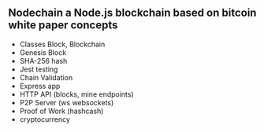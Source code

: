 ## Nodechain a Node.js blockchain based on bitcoin white paper concepts

- Classes Block, Blockchain  
- Genesis Block
- SHA-256 hash
- Jest testing
- Chain Validation
- Express app
- HTTP API (blocks, mine endpoints)
- P2P Server (ws websockets)
- Proof of Work (hashcash)
- cryptocurrency

